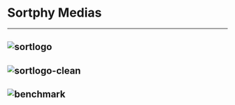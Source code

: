 # Sortphy Medias
-----
![sortlogo](https://github.com/user-attachments/assets/449002b3-a1e5-4f81-bffc-9ed49a05927a)
-----
![sortlogo-clean](https://github.com/user-attachments/assets/5e9d9bde-9a34-4c37-8292-691dba045ced)
-----
![benchmark](https://github.com/user-attachments/assets/905ee6d9-922a-413a-958c-baab06e8fbcf)
-----


